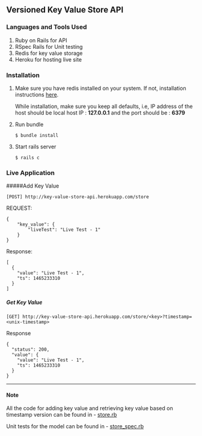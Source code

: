 ## Versioned Key Value Store API

### Languages and Tools Used
1. Ruby on Rails for API
2. RSpec Rails for Unit testing
2. Redis for key value storage
3. Heroku for hosting live site

### Installation

1. Make sure you have redis installed on your system. If not, installation instructions [here](http://redis.io/topics/quickstart). 

   While installation, make sure you keep all defaults, i.e, IP address of the host should be local host IP : **127.0.0.1** and the port should be : **6379**
   
2. Run bundle


	```
	$ bundle install

	```  
 3. Start rails server
 
 	```
 	$ rails c
 	```
 	
### Live Application

#####Add Key Value

```
[POST] http://key-value-store-api.herokuapp.com/store
```

REQUEST:

```
{
    "key_value": {
        "liveTest": "Live Test - 1"
    }
}
```

Response:

```
[
  {
    "value": "Live Test - 1",
    "ts": 1465233310
  }
]
```

##### Get Key Value

```
[GET] http://key-value-store-api.herokuapp.com/store/<key>?timestamp=<unix-timestamp>
```

Response

```
{
  "status": 200,
  "value": {
    "value": "Live Test - 1",
    "ts": 1465233310
  }
}
```

- - -

#### Note
All the code for adding key value and retrieving key value based on timestamp version can be found in - [store.rb](https://github.com/taher435/key-value-store/blob/master/app/models/store.rb)

Unit tests for the model can be found in - [store_spec.rb](https://github.com/taher435/key-value-store/blob/master/spec/store_spec.rb)